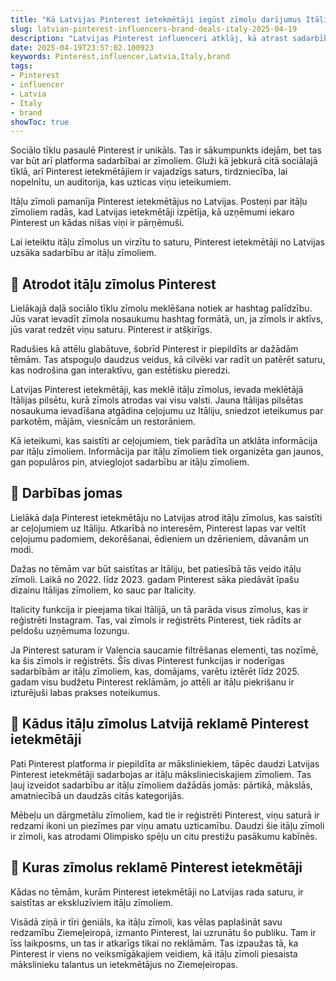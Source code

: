 ```yaml
---
title: "Kā Latvijas Pinterest ietekmētāji iegūst zīmolu darījumus Itālijā?"
slug: latvian-pinterest-influencers-brand-deals-italy-2025-04-19
description: "Latvijas Pinterest influenceri atklāj, kā atrast sadarbības iespējas ar zīmoliem Itālijā."
date: 2025-04-19T23:57:02.100923
keywords: Pinterest,influencer,Latvia,Italy,brand
tags:
- Pinterest
- influencer
- Latvia
- Italy
- brand
showToc: true
---
```


Sociālo tīklu pasaulē Pinterest ir unikāls. Tas ir sākumpunkts idejām, bet tas var būt arī platforma sadarbībai ar zīmoliem. Gluži kā jebkurā citā sociālajā tīklā, arī Pinterest ietekmētājiem ir vajadzīgs saturs, tirdzniecība, lai nopelnītu, un auditorija, kas uzticas viņu ieteikumiem.



Itāļu zīmoli pamanīja Pinterest ietekmētājus no Latvijas. Posteņi par itāļu zīmoliem radās, kad Latvijas ietekmētāji izpētīja, kā uzņēmumi iekaro Pinterest un kādas nišas viņi ir pārņēmuši.

Lai ieteiktu itāļu zīmolus un virzītu to saturu, Pinterest ietekmētāji no Latvijas uzsāka sadarbību ar itāļu zīmoliem.



## 📢 Atrodot itāļu zīmolus Pinterest

Lielākajā daļā sociālo tīklu zīmolu meklēšana notiek ar hashtag palīdzību. Jūs varat ievadīt zīmola nosaukumu hashtag formātā, un, ja zīmols ir aktīvs, jūs varat redzēt viņu saturu. Pinterest ir atšķirīgs.

Radušies kā attēlu glabātuve, šobrīd Pinterest ir piepildīts ar dažādām tēmām. Tas atspoguļo daudzus veidus, kā cilvēki var radīt un patērēt saturu, kas nodrošina gan interaktīvu, gan estētisku pieredzi.



Latvijas Pinterest ietekmētāji, kas meklē itāļu zīmolus, ievada meklētājā Itālijas pilsētu, kurā zīmols atrodas vai visu valsti. Jauna Itālijas pilsētas nosaukuma ievadīšana atgādina ceļojumu uz Itāliju, sniedzot ieteikumus par parkotēm, mājām, viesnīcām un restorāniem.

Kā ieteikumi, kas saistīti ar ceļojumiem, tiek parādīta un atklāta informācija par itāļu zīmoliem. Informācija par itāļu zīmoliem tiek organizēta gan jaunos, gan populāros pin, atvieglojot sadarbību ar itāļu zīmoliem.



## 🎁 Darbības jomas

Lielākā daļa Pinterest ietekmētāju no Latvijas atrod itāļu zīmolus, kas saistīti ar ceļojumiem uz Itāliju. Atkarībā no interesēm, Pinterest lapas var veltīt ceļojumu padomiem, dekorēšanai, ēdieniem un dzērieniem, dāvanām un modi.

Dažas no tēmām var būt saistītas ar Itāliju, bet patiesībā tās veido itāļu zīmoli. Laikā no 2022. līdz 2023. gadam Pinterest sāka piedāvāt īpašu dizainu Itālijas zīmoliem, ko sauc par Italicity.



Italicity funkcija ir pieejama tikai Itālijā, un tā parāda visus zīmolus, kas ir reģistrēti Instagram. Tas, vai zīmols ir reģistrēts Pinterest, tiek rādīts ar peldošu uzņēmuma lozungu.

Ja Pinterest saturam ir Valencia saucamie filtrēšanas elementi, tas nozīmē, ka šis zīmols ir reģistrēts. Šīs divas Pinterest funkcijas ir noderīgas sadarbībām ar itāļu zīmoliem, kas, domājams, varētu iztērēt līdz 2025. gadam visu budžetu Pinterest reklāmām, jo attēli ar itāļu piekrišanu ir izturējuši labas prakses noteikumus.



## 🛵 Kādus itāļu zīmolus Latvijā reklamē Pinterest ietekmētāji

Pati Pinterest platforma ir piepildīta ar māksliniekiem, tāpēc daudzi Latvijas Pinterest ietekmētāji sadarbojas ar itāļu mākslinieciskajiem zīmoliem. Tas ļauj izveidot sadarbību ar itāļu zīmoliem dažādās jomās: pārtikā, mākslās, amatniecībā un daudzās citās kategorijās.

Mēbeļu un dārgmetālu zīmoliem, kad tie ir reģistrēti Pinterest, viņu saturā ir redzami ikoni un piezīmes par viņu amatu uzticamību. Daudzi šie itāļu zīmoli ir zīmoli, kas atrodami Olimpisko spēļu un citu prestižu pasākumu kabīnēs.



## 🏅 Kuras zīmolus reklamē Pinterest ietekmētāji

Kādas no tēmām, kurām Pinterest ietekmētāji no Latvijas rada saturu, ir saistītas ar ekskluzīviem itāļu zīmoliem.

Visādā ziņā ir tīri ģeniāls, ka itāļu zīmoli, kas vēlas paplašināt savu redzamību Ziemeļeiropā, izmanto Pinterest, lai uzrunātu šo publiku. Tam ir īss laikposms, un tas ir atkarīgs tikai no reklāmām. Tas izpaužas tā, ka Pinterest ir viens no veiksmīgākajiem veidiem, kā itāļu zīmoli piesaista mākslinieku talantus un ietekmētājus no Ziemeļeiropas.